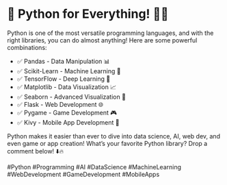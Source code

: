 # **🚀 Python for Everything! 🐍💡**

Python is one of the most versatile programming languages, and with the right libraries, you can do almost anything! Here are some powerful combinations:

* ✅ Pandas - Data Manipulation 📊
* ✅ Scikit-Learn - Machine Learning 🤖
* ✅ TensorFlow - Deep Learning 🧠
* ✅ Matplotlib - Data Visualization 📈
* ✅ Seaborn - Advanced Visualization 🎨
* ✅ Flask - Web Development 🌐
* ✅ Pygame - Game Development 🎮
* ✅ Kivy - Mobile App Development 📱

Python makes it easier than ever to dive into data science, AI, web dev, and even game or app creation! What’s your favorite Python library? Drop a comment below! ⬇️🔥

#Python #Programming #AI #DataScience #MachineLearning #WebDevelopment #GameDevelopment #MobileApps
